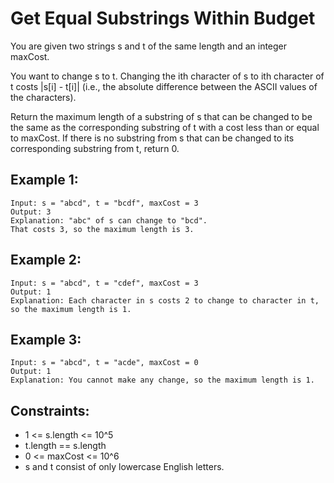 # Get Equal Substrings Within Budget

You are given two strings s and t of the same length and an integer maxCost.

You want to change s to t. Changing the ith character of s to ith character of t costs |s[i] - t[i]| (i.e., the absolute difference between the ASCII values of the characters).

Return the maximum length of a substring of s that can be changed to be the same as the corresponding substring of t with a cost less than or equal to maxCost. If there is no substring from s that can be changed to its corresponding substring from t, return 0.

## Example 1:

```
Input: s = "abcd", t = "bcdf", maxCost = 3
Output: 3
Explanation: "abc" of s can change to "bcd".
That costs 3, so the maximum length is 3.
```

## Example 2:

```
Input: s = "abcd", t = "cdef", maxCost = 3
Output: 1
Explanation: Each character in s costs 2 to change to character in t,  so the maximum length is 1.
```

## Example 3:

```
Input: s = "abcd", t = "acde", maxCost = 0
Output: 1
Explanation: You cannot make any change, so the maximum length is 1.
```

## Constraints:

- 1 <= s.length <= 10^5
- t.length == s.length
- 0 <= maxCost <= 10^6
- s and t consist of only lowercase English letters.
